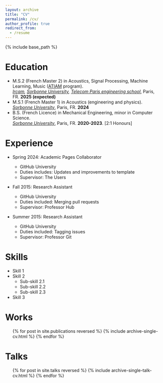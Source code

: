```yaml
---
layout: archive
title: "CV"
permalink: /cv/
author_profile: true
redirect_from:
  - /resume
---
```


{% include base_path %}

Education
======
* M.S.2 (French Master 2) in Acoustics, Signal Processing, Machine Learning, Music ([ATIAM](http://www.atiam.ircam.fr/en/) program). <br>
 *[Ircam](https://www.ircam.fr/), [Sorbonne University](https://sciences.sorbonne-universite.fr/en), [Telecom Paris engineering school](https://www.telecom-paris.fr/en/home)*, Paris, FR. **2025 (expected)**
* M.S.1 (French Master 1) in Acoustics (engineering and physics). <br>
  *[Sorbonne University](https://sciences.sorbonne-universite.fr/en)*, Paris, FR. **2024**
* B.S. (French Licence) in Mechanical Engineering, minor in Computer Science. <br> 
  *[Sorbonne University](https://sciences.sorbonne-universite.fr/en)*, Paris, FR. **2020-2023**. [2:1 Honours]

Experience
======
* Spring 2024: Academic Pages Collaborator
  * GitHub University
  * Duties includes: Updates and improvements to template
  * Supervisor: The Users

* Fall 2015: Research Assistant
  * GitHub University
  * Duties included: Merging pull requests
  * Supervisor: Professor Hub

* Summer 2015: Research Assistant
  * GitHub University
  * Duties included: Tagging issues
  * Supervisor: Professor Git
  
Skills
======
* Skill 1
* Skill 2
  * Sub-skill 2.1
  * Sub-skill 2.2
  * Sub-skill 2.3
* Skill 3

Works
======
  <ul>{% for post in site.publications reversed %}
    {% include archive-single-cv.html %}
  {% endfor %}</ul>
  
Talks
======
  <ul>{% for post in site.talks reversed %}
    {% include archive-single-talk-cv.html  %}
  {% endfor %}</ul>
  
<!-- Teaching
======
  <ul>{% for post in site.teaching reversed %}
    {% include archive-single-cv.html %}
  {% endfor %}</ul> -->
  
<!-- Service and leadership
======
* Currently signed in to 43 different slack teams -->
